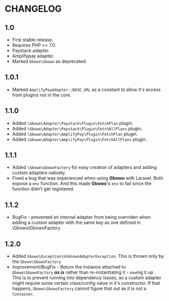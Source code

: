 # CHANGELOG

## 1.0

* First stable release.
* Requires PHP >= 7.0.
* Paystack adapter.
* Amplifypay adapter.
* Marked `Gbowo\Gbowo` as deprecated.

## 1.0.1

* Marked `AmplifyPayAdapter::BASE_URL` as a constant to allow it's access from plugins not in the core.

## 1.1.0

* Added `\Gbowo\Adapter\Paystack\Plugin\FetchPlan` plugin.
* Added `\Gbowo\Adapter\Paystack\Plugin\FetchAllPlans` plugin.
* Added `\Gbowo\Adapter\AmplifyPay\Plugin\FetchPlan` plugin.
* Added `\Gbowo\Adapter\AmplifyPay\Plugin\FetchAllPlans` plugin.

## 1.1.1

* Added `\Gbowo\GbowoFactory` for easy creation of adapters and adding custom adapters natively.
* Fixed a bug that was experienced when using __Gbowo__ with Laravel. 
  Both expose a `env` function. And this made __Gbowo__'s `env` to fail since the function didn't get registered.

## 1.1.2
* BugFix - prevented an internal adapter from being overriden when adding a custom adapter with the same key as one defined in \Gbowo\GbowoFactory

## 1.2.0
* Added `Gbowo\Exception\UnknownAdapterException`. This is thrown only by the `Gbowo\GbowoFactory`
* Improvement/BugFix - Return the instance attached to `Gbowo\GbowoFactory` ___as is___ rather than re-instantiating it - `new`ing it up . 
This is to prevent running into dependency issues, as a custom adapter might require some certain class/config value in it's constructor. If that happens, `Gbowo\GbowoFactory` cannot figure that out as it is not a `Container`.

